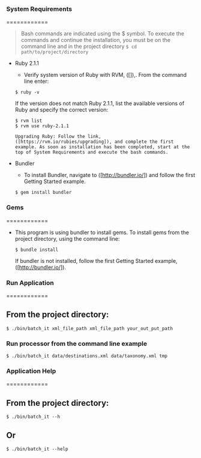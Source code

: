 ### System Requirements
============
  > Bash commands are indicated using the $ symbol. To execute the commands and continue the installation, you must be on the command line and in the project directory
    ```
    $ cd path/to/project/directory
    ```

  * Ruby 2.1.1
    * Verify system version of Ruby with RVM, ([]),. From the command line enter:
    ```
    $ ruby -v
    ```

    If the version does not match Ruby 2.1.1, list the available versions of Ruby and specify the correct version:

    ```
    $ rvm list
    $ rvm use ruby-2.1.1

    Upgrading Ruby: Follow the link, ([https://rvm.io/rubies/upgrading]), and complete the first example. As soon as installation has been completed, start at the top of System Requirements and execute the bash commands.

  * Bundler
    * To install Bundler, navigate to ([http://bundler.io/]) and follow the first Getting Started example.
    ```
    $ gem install bundler
    ```


### Gems
============
  * This program is using bundler to install gems. To install gems from the project directory, using the command line:

    ```
    $ bundle install
    ```

    If bundler is not installed, follow the first Getting Started example, ([http://bundler.io/]).



### Run Application
============
  ## From the project directory:
  ```
  $ ./bin/batch_it xml_file_path xml_file_path your_out_put_path
  ```

  ### Run processor from the command line example

  ```
  $ ./bin/batch_it data/destinations.xml data/taxonomy.xml tmp
  ```


### Application Help
============
  ## From the project directory:
  ```
  $ ./bin/batch_it --h
  ```
  ## Or

  ```
  $ ./bin/batch_it --help
  ```
